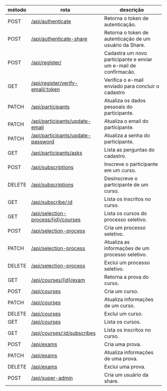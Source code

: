 | método | rota                                                                                     | descrição                                                        |
| ------ | ---------------------------------------------------------------------------------------- | ---------------------------------------------------------------- |
| POST   | [/api/authenticate](./authenticate/authentication.md)                                    | Retorna o token de autenticação.                                 |
| POST   | [/api/authenticate-share](./authenticate/authenticationShare.md)                         | Retorna o token de autenticação de um usuário da Share.          |
| POST   | [/api/register/](./participants/create.md)                                               | Cadastra um novo participante e enviar um e-mail de confirmacão. |
| GET    | [/api/register/verify-email/:token](./participants/verify-emaIl.md)                      | Verifica o e-mail enviado para concluir o cadastro               |
| PATCH  | [/api/participants](./participants/updatePersonalData.md)                                | Atualiza os dados pessoais do participante.                      |
| PATCH  | [/api/participants/update-email](./participants/updateEmail.md)                          | Atualiza o email do participante.                                |
| PATCH  | [/api/participants/update-password](./participants/updatePassword.md)                    | Atualiza a senha do participante.                                |
| GET    | [/api/participants/asks](./participants/showAsks.md)                                     | Lista as perguntas do cadastro.                                  |
| POST   | [/api/subscriptions](./subscriptions/subscribe.md)                                       | Inscreve o participante em um curso.                             |
| DELETE | [/api/subscriptions](./subscriptions/unsubscribe.md)                                     | Desinscreve o participante de um curso.                          |
| GET    | [/api/subscribe/:id](./subscriptions/showSubscribe.md)                                   | Lista os inscritos no curso.                                     |
| GET    | [/api/selection-process/{id}/courses](./selectionProcess/showSelectionProcessCourses.md) | Lista os cursos do processo seletivo.                            |
| POST   | [/api/selection-process](./selectionProcess/createSelectionProcess.md)                   | Cria um processo seletivo.                                       |
| PATCH  | [/api/selection-process](./selectionProcess/updateSelectionProcess.md)                   | Atualiza as informações de um processo seletivo.                 |
| DELETE | [/api/selection-process](./selectionProcess/deleteSelectionProcess.md)                   | Exclui um processo seletivo.                                     |
| GET    | [/api/courses/{id}/exam](./courses/getExam.md)                                           | Retorna a prova do curso.                                        |
| POST   | [/api/courses](./courses/createCourse.md)                                                | Cria um curso.                                                   |
| PATCH  | [/api/courses](./courses/updateCourse.md)                                                | Atualiza informações de um curso.                                |
| DELETE | [/api/courses](./courses/deleteCourse.md)                                                | Exclui um curso.                                                 |
| GET    | [/api/courses](./courses/showCourses.md)                                                 | Lista os cursos.                                                 |
| GET    | [/api/courses/:id/subscribes](./courses/showCourseSubscribes.md)                         | Lista os inscritos no curso.                                     |
| POST   | [/api/exams](./exams/createExam.md)                                                      | Cria uma prova.                                                  |
| PATCH  | [/api/exams](./exams/updateExam.md)                                                      | Atualiza informações de uma prova.                               |
| DELETE | [/api/exams](./exams/deleteExam.md)                                                      | Exclui uma prova.                                                |
| POST   | [/api/super-admin](./superAdmin/create.md)                                               | Cria um usuário da share.                                        |
